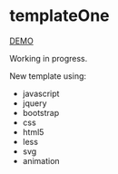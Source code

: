 # templateOne
<a href="https://wkra.github.io/templateOne/">DEMO</a>

Working in progress.

New template using:
- javascript
- jquery
- bootstrap
- css
- html5
- less
- svg
- animation
